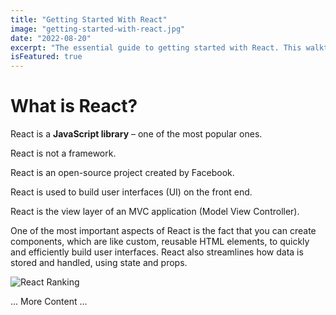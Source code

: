 ```yaml
---
title: "Getting Started With React"
image: "getting-started-with-react.jpg"
date: "2022-08-20"
excerpt: "The essential guide to getting started with React. This walkthrough tutorial will have you building an application in React from scratch, learning about state, props, and components along the way."
isFeatured: true
---
```


# What is React?

React is a **JavaScript library** – one of the most popular ones.

React is not a framework.

React is an open-source project created by Facebook.

React is used to build user interfaces (UI) on the front end.

React is the view layer of an MVC application (Model View Controller).

One of the most important aspects of React is the fact that you can create components, which are like custom, reusable HTML elements, to quickly and efficiently build user interfaces. React also streamlines how data is stored and handled, using state and props.

![React Ranking](react-space.jpg)

... More Content ...
